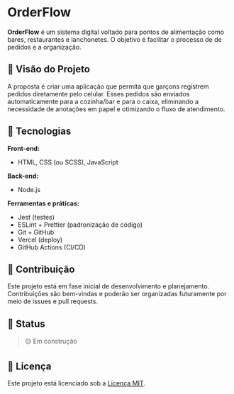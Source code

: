 # OrderFlow

**OrderFlow** é um sistema digital voltado para pontos de alimentação como bares, restaurantes e lanchonetes. O objetivo é facilitar o processo de de pedidos e a organização.

## 🚀 Visão do Projeto

A proposta é criar uma aplicação que permita que garçons registrem pedidos diretamente pelo celular. Esses pedidos são enviados automaticamente para a cozinha/bar e para o caixa, eliminando a necessidade de anotações em papel e otimizando o fluxo de atendimento.

## 🔧 Tecnologias

**Front-end:**

- HTML, CSS (ou SCSS), JavaScript

**Back-end:**

- Node.js

**Ferramentas e práticas:**

- Jest (testes)
- ESLint + Prettier (padronização de código)
- Git + GitHub
- Vercel (deploy)
- GitHub Actions (CI/CD)

## 🤝 Contribuição

Este projeto está em fase inicial de desenvolvimento e planejamento. Contribuições são bem-vindas e poderão ser organizadas futuramente por meio de issues e pull requests.

## 📌 Status

> 🟡 Em construção

## 📃 Licença

Este projeto está licenciado sob a [Licença MIT](LICENSE).
